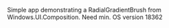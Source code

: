 Simple app demonstrating a RadialGradientBrush from Windows.UI.Composition. Need min. OS version 18362
